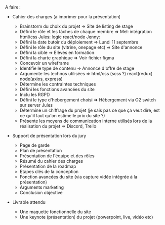 A faire:

- Cahier des charges (à imprimer pour la présentation)
    - Brainstorm du choix du projet                     =>  Site de listing de stage
    - Défini le rôle et les tâches de chaque membre     =>  Mel: intégration html/css        Jules: logic react/node         Jenny:
    - Défini la date butoir du déploiement              =>  Lundi 11 septembre
    - Défini le rôle du site (vitrine, onepage etc)     =>  Site d'annonce
    - Défini la cible                                   =>  Elèves en formation
    - Défini la charte graphique                        =>  Voir fichier figma
    - Concevoir un wireframe
    - Identifie le type de contenu                      =>  Annonce d'offre de stage
    - Argumente les technos utilisées                   => html/css (scss ?) react(redux) node(axios, express)
    - Détermine les contraintes techniques
    - Défini les fonctions avancées du site
    - Inclu les RGPD
    - Défini le type d'hébergement choisi               => Hébergement via O2 switch sur server Jules
    - Détermine un chiffrage du projet (je sais pas ce que ça veut dire, est ce qu'il faut qu'on estime le prix du site ?)
    - Présente les moyens de communication interne utilisés lors de la réalisation du projet            => Discord, Trello

- Support de présentation lors du jury
    - Page de garde
    - Plan de présentation
    - Présentation de l'équipe et des rôles
    - Résumé du cahier des charges
    - Présentation de la roadmap
    - Etapes clés de la conception
    - Fonction avancées du site (via capture vidée intégrée à la présentation)
    - Arguments marketing
    - Conclusion objective

- Livrable attendu
    - Une maquette fonctionnelle du site
    - Une keynote (présentation) du projet (powerpoint, live, vidéo etc)
